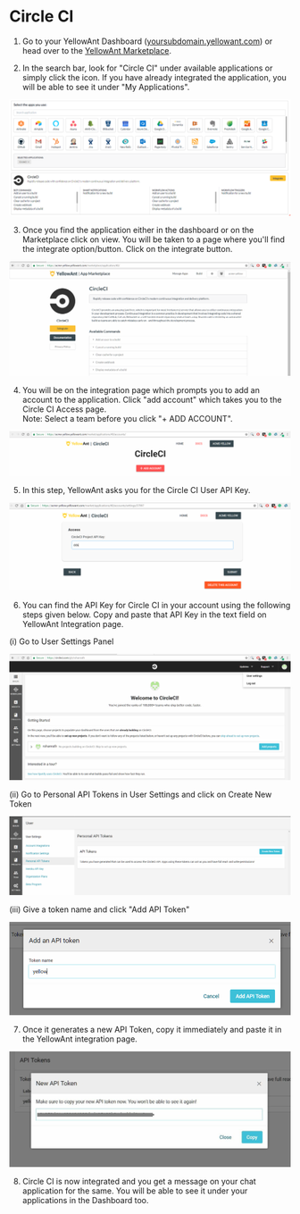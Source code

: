 # Circle CI

1. Go to your YellowAnt Dashboard \([yoursubdomain.yellowant.com](https://github.com/yellowanthq/yellowant-help-center/tree/bdad19066023aa6a8b667a1d6f05b72945b49759/yoursubdomain.yellowant.com)\) or head over to the [YellowAnt Marketplace](https://www.yellowant.com/marketplace).

2. In the search bar,  look for "Circle CI" under available applications or simply click the icon. If you have already integrated the application, you will be able to see it under "My Applications".

![](../../.gitbook/assets/circleci.PNG)

3. Once you find the application either in the dashboard or on the Marketplace click on view. You will be taken to a page where you'll find the integrate option/button. Click on the integrate button.  


![](../../.gitbook/assets/image%20%2837%29.png)

4. You will be on the integration page which prompts you to add an account to the application. Click "add account" which takes you to the Circle CI Access page.  
Note: Select a team before you click "+ ADD ACCOUNT".  


![](../../.gitbook/assets/image%20%28138%29.png)

5. In this step, YellowAnt asks you for the Circle CI User API Key.  


![](../../.gitbook/assets/image%20%28113%29.png)

6. You can find the API Key for Circle CI in your account using the following steps given below. Copy and paste that API Key in the text field on YellowAnt Integration page.

\(i\) Go to User Settings Panel

![](../../.gitbook/assets/image%20%28285%29.png)

\(ii\) Go to Personal API Tokens in User Settings and click on Create New Token

![](../../.gitbook/assets/image%20%28136%29.png)

\(iii\) Give a token name and click "Add API Token"

![](../../.gitbook/assets/image%20%2894%29.png)

7. Once it generates a new API Token, copy it immediately and paste it in the YellowAnt integration page.

![](../../.gitbook/assets/image%20%28169%29.png)

8. Circle CI is now integrated and you get a message on your chat application for the same. You will be able to see it under your applications in the Dashboard too.

